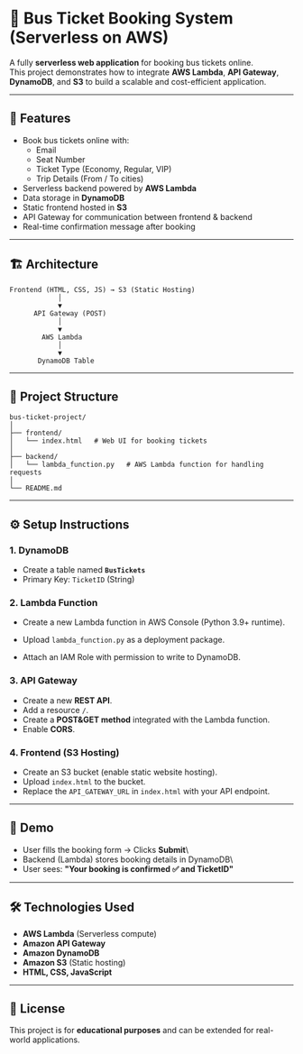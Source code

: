 # 🚌 Bus Ticket Booking System (Serverless on AWS)

A fully **serverless web application** for booking bus tickets online.\
This project demonstrates how to integrate **AWS Lambda**, **API
Gateway**, **DynamoDB**, and **S3** to build a scalable and
cost-efficient application.

------------------------------------------------------------------------

## 🚀 Features

-   Book bus tickets online with:
    -   Email
    -   Seat Number
    -   Ticket Type (Economy, Regular, VIP)
    -   Trip Details (From / To cities)
-   Serverless backend powered by **AWS Lambda**
-   Data storage in **DynamoDB**
-   Static frontend hosted in **S3**
-   API Gateway for communication between frontend & backend
-   Real-time confirmation message after booking

------------------------------------------------------------------------

## 🏗️ Architecture

    Frontend (HTML, CSS, JS) → S3 (Static Hosting)
                │
                ▼
          API Gateway (POST)
                │
                ▼
            AWS Lambda
                │
                ▼
           DynamoDB Table

------------------------------------------------------------------------

## 📂 Project Structure

    bus-ticket-project/
    │
    ├── frontend/
    │   └── index.html   # Web UI for booking tickets
    │
    ├── backend/
    │   └── lambda_function.py   # AWS Lambda function for handling requests
    │
    └── README.md

------------------------------------------------------------------------

## ⚙️ Setup Instructions

### 1. DynamoDB

-   Create a table named **`BusTickets`**
-   Primary Key: `TicketID` (String)

### 2. Lambda Function

-   Create a new Lambda function in AWS Console (Python 3.9+ runtime).

-   Upload `lambda_function.py` as a deployment package.

-   Attach an IAM Role with permission to write to DynamoDB.


### 3. API Gateway

-   Create a new **REST API**.
-   Add a resource `/`.
-   Create a **POST&GET method** integrated with the Lambda function.
-   Enable **CORS**.

### 4. Frontend (S3 Hosting)

-   Create an S3 bucket (enable static website hosting).
-   Upload `index.html` to the bucket.
-   Replace the `API_GATEWAY_URL` in `index.html` with your API
    endpoint.

------------------------------------------------------------------------

## 📸 Demo

-   User fills the booking form → Clicks **Submit**\
-   Backend (Lambda) stores booking details in DynamoDB\
-   User sees: **"Your booking is confirmed ✅ and TicketID"**

------------------------------------------------------------------------

## 🛠️ Technologies Used

-   **AWS Lambda** (Serverless compute)
-   **Amazon API Gateway**
-   **Amazon DynamoDB**
-   **Amazon S3** (Static hosting)
-   **HTML, CSS, JavaScript**

------------------------------------------------------------------------

## 📜 License

This project is for **educational purposes** and can be extended for
real-world applications.
